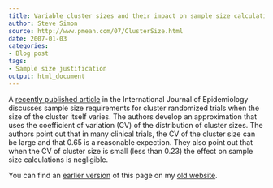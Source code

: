 ```yaml
---
title: Variable cluster sizes and their impact on sample size calculations
author: Steve Simon
source: http://www.pmean.com/07/ClusterSize.html
date: 2007-01-03
categories:
- Blog post
tags:
- Sample size justification
output: html_document
---
```


A [recently published article][ije1] in the International Journal of Epidemiology discusses sample size requirements for cluster randomized trials when the size of the cluster itself varies. The authors develop an approximation that uses the coefficient of variation (CV) of the distribution of cluster sizes. The authors point out that in many clinical trials, the CV of the cluster size can be large and that 0.65 is a reasonable expection. They also point out that when the CV of cluster size is small (less than 0.23) the effect on sample size calculations is negligible.

You can find an [earlier version][sim1] of this page on my [old website][sim2].

[sim1]: http://www.pmean.com/07/ClusterSize.html
[sim2]: http://www.pmean.com

[ije1]: http://ije.oxfordjournals.org/cgi/content/abstract/35/5/1292
